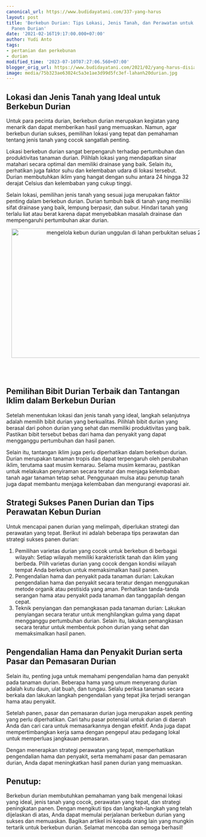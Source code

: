 ```yaml
---
canonical_url: https://www.budidayatani.com/337-yang-harus
layout: post
title: 'Berkebun Durian: Tips Lokasi, Jenis Tanah, dan Perawatan untuk Peningkatan
  Panen Durian'
date: '2021-02-16T19:17:00.000+07:00'
author: Yudi Anto
tags:
- pertanian dan perkebunan
- durian
modified_time: '2023-07-10T07:27:06.560+07:00'
blogger_orig_url: https://www.budidayatani.com/2021/02/yang-harus-disiapkan-sebelum-berkebun.html
image: media/75b323ae63024c5a3e1ae3d99d5fc3ef-lahan%20durian.jpg
---
```

<h2>Lokasi dan Jenis Tanah yang Ideal untuk Berkebun Durian</h2><p>Untuk para pecinta durian, berkebun durian merupakan kegiatan yang menarik dan dapat memberikan hasil yang memuaskan. Namun, agar berkebun durian sukses, pemilihan lokasi yang tepat dan pemahaman tentang jenis tanah yang cocok sangatlah penting.</p><p>Lokasi berkebun durian sangat berpengaruh terhadap pertumbuhan dan produktivitas tanaman durian. Pilihlah lokasi yang mendapatkan sinar matahari secara optimal dan memiliki drainase yang baik. Selain itu, perhatikan juga faktor suhu dan kelembaban udara di lokasi tersebut. Durian membutuhkan iklim yang hangat dengan suhu antara 24 hingga 32 derajat Celsius dan kelembaban yang cukup tinggi.</p><p>Selain lokasi, pemilihan jenis tanah yang sesuai juga merupakan faktor penting dalam berkebun durian. Durian tumbuh baik di tanah yang memiliki sifat drainase yang baik, lempung berpasir, dan subur. Hindari tanah yang terlalu liat atau berat karena dapat menyebabkan masalah drainase dan mempengaruhi pertumbuhan akar durian.</p><div class="separator" style="clear: both; text-align: center;"><a href="https://blogger.googleusercontent.com/img/b/R29vZ2xl/AVvXsEjLCh-CPnH-DKaZsjl9w1oBxuO9dgkMDuka6btKSEyBlwDuo9XftOSO6aODD4JUh6r-3rNMeHgf7FZKxMSEau9ZgIuXV8A-vxcKak6jIXkkcoUvUOFPQVw2BED9S6YIdN5uMIAbct2wTjqcD6REVjy9Yu6L3H52kGy77ecg5ZcHxoqpq2mT-wl5KvCp-ALx/s2214/lahan%20durian.jpg" imageanchor="1" style="margin-left: 1em; margin-right: 1em;"><img alt="mengelola kebun durian unggulan di lahan perbukitan seluas 20 hektar" border="0" data-original-height="1200" data-original-width="2214" height="346" src="https://blogger.googleusercontent.com/img/b/R29vZ2xl/AVvXsEjLCh-CPnH-DKaZsjl9w1oBxuO9dgkMDuka6btKSEyBlwDuo9XftOSO6aODD4JUh6r-3rNMeHgf7FZKxMSEau9ZgIuXV8A-vxcKak6jIXkkcoUvUOFPQVw2BED9S6YIdN5uMIAbct2wTjqcD6REVjy9Yu6L3H52kGy77ecg5ZcHxoqpq2mT-wl5KvCp-ALx/w640-h346/lahan%20durian.jpg" width="640" /></a></div><br /><p><br /></p><h2>Pemilihan Bibit Durian Terbaik dan Tantangan Iklim dalam Berkebun Durian</h2><p>Setelah menentukan lokasi dan jenis tanah yang ideal, langkah selanjutnya adalah memilih bibit durian yang berkualitas. Pilihlah bibit durian yang berasal dari pohon durian yang sehat dan memiliki produktivitas yang baik. Pastikan bibit tersebut bebas dari hama dan penyakit yang dapat mengganggu pertumbuhan dan hasil panen.</p><p>Selain itu, tantangan iklim juga perlu diperhatikan dalam berkebun durian. Durian merupakan tanaman tropis dan dapat terpengaruh oleh perubahan iklim, terutama saat musim kemarau. Selama musim kemarau, pastikan untuk melakukan penyiraman secara teratur dan menjaga kelembaban tanah agar tanaman tetap sehat. Penggunaan mulsa atau penutup tanah juga dapat membantu menjaga kelembaban dan mengurangi evaporasi air.</p><h2>Strategi Sukses Panen Durian dan Tips Perawatan Kebun Durian</h2><p>Untuk mencapai panen durian yang melimpah, diperlukan strategi dan perawatan yang tepat. Berikut ini adalah beberapa tips perawatan dan strategi sukses panen durian:</p><ol><li>Pemilihan varietas durian yang cocok untuk berkebun di berbagai wilayah: Setiap wilayah memiliki karakteristik tanah dan iklim yang berbeda. Pilih varietas durian yang cocok dengan kondisi wilayah tempat Anda berkebun untuk memaksimalkan hasil panen.</li><li>Pengendalian hama dan penyakit pada tanaman durian: Lakukan pengendalian hama dan penyakit secara teratur dengan menggunakan metode organik atau pestisida yang aman. Perhatikan tanda-tanda serangan hama atau penyakit pada tanaman dan tanggapilah dengan cepat.</li><li>Teknik penyiangan dan pemangkasan pada tanaman durian: Lakukan penyiangan secara teratur untuk menghilangkan gulma yang dapat mengganggu pertumbuhan durian. Selain itu, lakukan pemangkasan secara teratur untuk membentuk pohon durian yang sehat dan memaksimalkan hasil panen.</li></ol><h2>Pengendalian Hama dan Penyakit Durian serta Pasar dan Pemasaran Durian</h2><p>Selain itu, penting juga untuk memahami pengendalian hama dan penyakit pada tanaman durian. Beberapa hama yang umum menyerang durian adalah kutu daun, ulat buah, dan tungau. Selalu periksa tanaman secara berkala dan lakukan langkah pengendalian yang tepat jika terjadi serangan hama atau penyakit.</p><p>Setelah panen, pasar dan pemasaran durian juga merupakan aspek penting yang perlu diperhatikan. Cari tahu pasar potensial untuk durian di daerah Anda dan cari cara untuk memasarkannya dengan efektif. Anda juga dapat mempertimbangkan kerja sama dengan pengepul atau pedagang lokal untuk memperluas jangkauan pemasaran.</p><p>Dengan menerapkan strategi perawatan yang tepat, memperhatikan pengendalian hama dan penyakit, serta memahami pasar dan pemasaran durian, Anda dapat meningkatkan hasil panen durian yang memuaskan.</p><h2>Penutup:</h2><p>Berkebun durian membutuhkan pemahaman yang baik mengenai lokasi yang ideal, jenis tanah yang cocok, perawatan yang tepat, dan strategi peningkatan panen. Dengan mengikuti tips dan langkah-langkah yang telah dijelaskan di atas, Anda dapat memulai perjalanan berkebun durian yang sukses dan memuaskan. Bagikan artikel ini kepada orang lain yang mungkin tertarik untuk berkebun durian. Selamat mencoba dan semoga berhasil!</p>